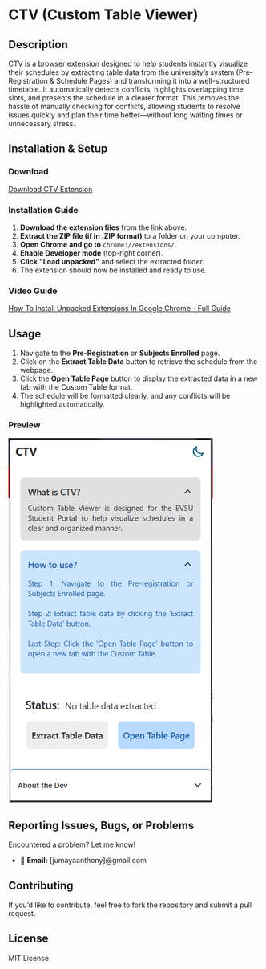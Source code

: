 # CTV (Custom Table Viewer)

## Description
CTV is a browser extension designed to help students instantly visualize their schedules by extracting table data from the university’s system (Pre-Registration & Schedule Pages) and transforming it into a well-structured timetable. It automatically detects conflicts, highlights overlapping time slots, and presents the schedule in a clearer format. This removes the hassle of manually checking for conflicts, allowing students to resolve issues quickly and plan their time better—without long waiting times or unnecessary stress.

## Installation & Setup

### Download
[Download CTV Extension](https://github.com/pablojabb/CustomTableViewer/releases/tag/v1.0.0)

### Installation Guide
1. **Download the extension files** from the link above.
2. **Extract the ZIP file (if in .ZIP format)** to a folder on your computer.
3. **Open Chrome and go to** `chrome://extensions/`.
4. **Enable Developer mode** (top-right corner).
5. **Click "Load unpacked"** and select the extracted folder.
6. The extension should now be installed and ready to use.

### Video Guide
[How To Install Unpacked Extensions In Google Chrome - Full Guide](https://youtu.be/NH5CPm9pyts?si=mrQzDJGgTOjDVLN3)

## Usage
1. Navigate to the **Pre-Registration** or **Subjects Enrolled** page.
2. Click on the **Extract Table Data** button to retrieve the schedule from the webpage.
3. Click the **Open Table Page** button to display the extracted data in a new tab with the Custom Table format.
4. The schedule will be formatted clearly, and any conflicts will be highlighted automatically.

### Preview
![CTV Preview](CTV/preview.png)

## Reporting Issues, Bugs, or Problems
Encountered a problem? Let me know!

- 📧 **Email:** [jumayaanthony]@gmail.com  

## Contributing
If you’d like to contribute, feel free to fork the repository and submit a pull request.

## License
MIT License
